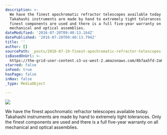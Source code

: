 ```yaml
---
description: >-
  We have the finest apochromatic refractor telescopes available today.
  Takahashi instruments are made by hand to extremely tight tolerances. Only the
  finest components are used and there is a full five-year warranty on all
  mechanical and optical assemblies.
dateModified: '2016-07-20T09:40:13.164Z'
datePublished: '2016-07-20T09:40:13.794Z'
title: ''
author: []
sourcePath: _posts/2016-07-19-finest-apochromatic-refractor-telescopes-available-today.md
isBasedOnUrl: >-
  https://the-grid-user-content.s3-us-west-2.amazonaws.com/8b7aa5fd-2a6b-45e2-b97a-ebabd9aed6ce.png
starred: false
inFeed: true
hasPage: false
inNav: false
_type: MediaObject

---
```

![](https://the-grid-user-content.s3-us-west-2.amazonaws.com/0c55d007-78ea-40ad-8dff-bb2eaf4d3921.png)

We have the finest apochromatic refractor telescopes available today. Takahashi instruments are made by hand to extremely tight tolerances. Only the finest components are used and there is a full five-year warranty on all mechanical and optical assemblies.